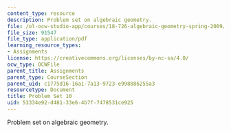 ```yaml
---
content_type: resource
description: Problem set on algebraic geometry.
file: /ol-ocw-studio-app/courses/18-726-algebraic-geometry-spring-2009/53334e92d48133e64b7f7478531ce925_MIT18_726s09_pset10.pdf
file_size: 91547
file_type: application/pdf
learning_resource_types:
- Assignments
license: https://creativecommons.org/licenses/by-nc-sa/4.0/
ocw_type: OCWFile
parent_title: Assignments
parent_type: CourseSection
parent_uid: c1775d16-16a1-7a13-9723-e998886255a3
resourcetype: Document
title: Problem Set 10
uid: 53334e92-d481-33e6-4b7f-7478531ce925
---
```

Problem set on algebraic geometry.